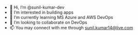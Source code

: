 - 👋 Hi, I’m @sunil-kumar-dev
- 👀 I’m interested in building apps
- 🌱 I’m currently learning MS Azure and AWS DevOps
- 💞️ I’m looking to collaborate on DevOps
- 📫 You may connect with me through sunil.kumar14@live.com

<!---
sunil-kumar-dev/sunil-kumar-dev is a ✨ special ✨ repository because its `README.md` (this file) appears on your GitHub profile.
You can click the Preview link to take a look at your changes.
--->
